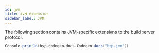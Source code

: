 ```yaml
---
id: jvm
title: JVM Extension
sidebar_label: JVM
---
```


The following section contains JVM-specific extensions to the build server
protocol.

```scala mdoc:passthrough
Console.println(bsp.codegen.docs.Codegen.docs("bsp.jvm"))
```
